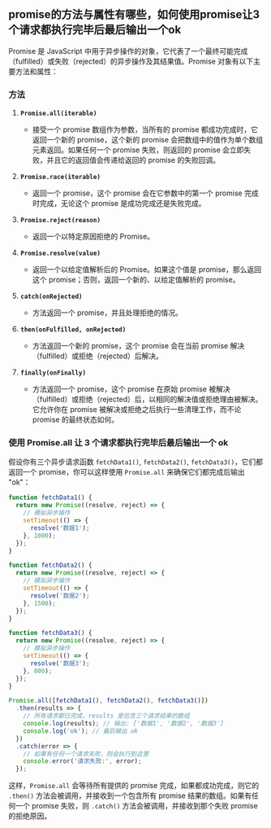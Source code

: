 ## promise的方法与属性有哪些，如何使用promise让3个请求都执行完毕后最后输出一个ok

Promise 是 JavaScript 中用于异步操作的对象，它代表了一个最终可能完成（fulfilled）或失败（rejected）的异步操作及其结果值。Promise 对象有以下主要方法和属性：

### 方法

1. **`Promise.all(iterable)`**
   - 接受一个 promise 数组作为参数，当所有的 promise 都成功完成时，它返回一个新的 promise，这个新的 promise 会把数组中的值作为单个数组元素返回。如果任何一个 promise 失败，则返回的 promise 会立即失败，并且它的返回值会传递给返回的 promise 的失败回调。

2. **`Promise.race(iterable)`**
   - 返回一个 promise，这个 promise 会在它参数中的第一个 promise 完成时完成，无论这个 promise 是成功完成还是失败完成。

3. **`Promise.reject(reason)`**
   - 返回一个以特定原因拒绝的 Promise。

4. **`Promise.resolve(value)`**
   - 返回一个以给定值解析后的 Promise。如果这个值是 promise，那么返回这个 promise；否则，返回一个新的、以给定值解析的 promise。

5. **`catch(onRejected)`**
   - 方法返回一个 promise，并且处理拒绝的情况。

6. **`then(onFulfilled, onRejected)`**
   - 方法返回一个新的 promise，这个 promise 会在当前 promise 解决（fulfilled）或拒绝（rejected）后解决。

7. **`finally(onFinally)`**
   - 方法返回一个 promise，这个 promise 在原始 promise 被解决（fulfilled）或拒绝（rejected）后，以相同的解决值或拒绝理由被解决。它允许你在 promise 被解决或拒绝之后执行一些清理工作，而不论 promise 的最终状态如何。

### 使用 Promise.all 让 3 个请求都执行完毕后最后输出一个 ok

假设你有三个异步请求函数 `fetchData1()`, `fetchData2()`, `fetchData3()`，它们都返回一个 promise，你可以这样使用 `Promise.all` 来确保它们都完成后输出 "ok"：

```javascript
function fetchData1() {
  return new Promise((resolve, reject) => {
    // 模拟异步操作
    setTimeout(() => {
      resolve('数据1');
    }, 1000);
  });
}

function fetchData2() {
  return new Promise((resolve, reject) => {
    // 模拟异步操作
    setTimeout(() => {
      resolve('数据2');
    }, 1500);
  });
}

function fetchData3() {
  return new Promise((resolve, reject) => {
    // 模拟异步操作
    setTimeout(() => {
      resolve('数据3');
    }, 800);
  });
}

Promise.all([fetchData1(), fetchData2(), fetchData3()])
  .then(results => {
    // 所有请求都已完成，results 是包含三个请求结果的数组
    console.log(results); // 输出: ['数据1', '数据2', '数据3']
    console.log('ok'); // 最后输出 ok
  })
  .catch(error => {
    // 如果有任何一个请求失败，则会执行到这里
    console.error('请求失败:', error);
  });
```

这样，`Promise.all` 会等待所有提供的 promise 完成，如果都成功完成，则它的 `.then()` 方法会被调用，并接收到一个包含所有 promise 结果的数组。如果有任何一个 promise 失败，则 `.catch()` 方法会被调用，并接收到那个失败 promise 的拒绝原因。